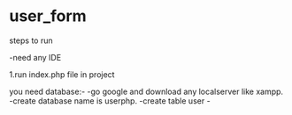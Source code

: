 # user_form

steps to run

-need any IDE

1.run index.php file in project


you need database:-
                  -go google and download any localserver like xampp.
                  -create database name is userphp.
                  -create table user
                  -



